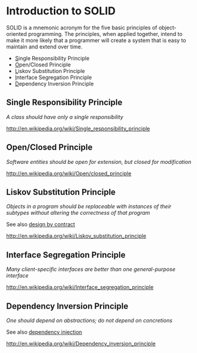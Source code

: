 Introduction to SOLID
=====================

SOLID is a mnemonic acronym for the five basic principles of object-oriented programming. The principles, when applied together, intend to make it more likely that a programmer will create a system that is easy to maintain and extend over time.

- [S](#single-responsibility-principle)ingle Responsibility Principle
- [O](#openclosed-principle)pen/Closed Principle
- [L](#liskov-substitution-principle)iskov Substitution Principle
- [I](#interface-segregation-principle)nterface Segregation Principle
- [D](#dependency-inversion-principle)ependency Inversion Principle

## Single Responsibility Principle ##

*A class should have only a single responsibility*

http://en.wikipedia.org/wiki/Single_responsibility_principle

## Open/Closed Principle ##

*Software entities should be open for extension, but closed for modification*

http://en.wikipedia.org/wiki/Open/closed_principle

## Liskov Substitution Principle ##

*Objects in a program should be replaceable with instances of their subtypes without altering the correctness of that program*

See also [design by contract](http://en.wikipedia.org/wiki/Design_by_contract)

http://en.wikipedia.org/wiki/Liskov_substitution_principle

## Interface Segregation Principle ##

*Many client-specific interfaces are better than one general-purpose interface*

http://en.wikipedia.org/wiki/Interface_segregation_principle

## Dependency Inversion Principle ##

*One should depend on abstractions; do not depend on concretions*

See also [dependency injection](http://en.wikipedia.org/wiki/Dependency_injection)

http://en.wikipedia.org/wiki/Dependency_inversion_principle

